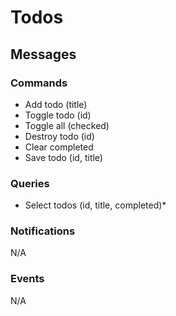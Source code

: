 # Todos

## Messages

### Commands

- Add todo (title)
- Toggle todo (id)
- Toggle all (checked)
- Destroy todo (id)
- Clear completed
- Save todo (id, title)

### Queries

- Select todos (id, title, completed)*

### Notifications

N/A

### Events

N/A
